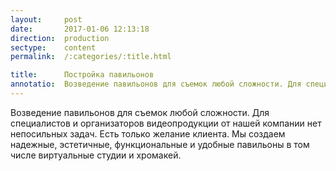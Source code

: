 ```yaml
---
layout:     post
date:       2017-01-06 12:13:18
direction:  production
sectype:    content
permalink:  /:categories/:title.html

title:      Постройка павильонов  
annotatio:  Возведение павильонов для съемок любой сложности. Для специалистов и организаторов видеопродукции от нашей компании нет непосильных задач. Есть только желание клиента. Мы создаем надежные, эстетичные, функциональные и удобные павильоны в том числе виртуальные студии и хромакей.  
---
```


Возведение павильонов для съемок любой сложности. Для специалистов и организаторов видеопродукции от нашей компании нет непосильных задач. Есть только желание клиента. Мы создаем надежные, эстетичные, функциональные и удобные павильоны в том числе виртуальные студии и хромакей. 

